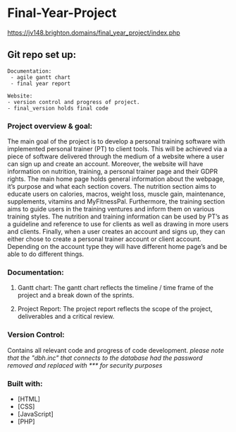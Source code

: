# Final-Year-Project
https://jv148.brighton.domains/final_year_project/index.php

## Git repo set up:
```
Documentation: 
 - agile gantt chart
 - final year report
  
Website:
- version control and progress of project.
- final_version holds final code
```

### Project overview & goal:

The main goal of the project is to develop a personal training software with implemented personal trainer (PT) to client tools. This will be achieved via a piece of software delivered through the medium of a website where a user can sign up and create an account. Moreover, the website will have information on nutrition, training, a personal trainer page and their GDPR rights. The main home page holds general information about the webpage, it’s purpose and what each section covers. The nutrition section aims to educate users on calories, macros, weight loss, muscle gain, maintenance, supplements, vitamins and MyFitnessPal. Furthermore, the training section aims to guide users in the training ventures and inform them on various training styles. The nutrition and training information can be used by PT’s as a guideline and reference to use for clients as well as drawing in more users and clients. Finally, when a user creates an account and signs up, they can either chose to create a personal trainer account or client account. Depending on the account type they will have different home page’s and be able to do different things.

### Documentation:
1) Gantt chart:
The gantt chart reflects the timeline / time frame of the project and a break down of the sprints.

2) Project Report:
The project report reflects the scope of the project, deliverables and a critical review.

### Version Control:
Contains all relevant code and progress of code development.
*please note that the "dbh.inc" that connects to the database had the password removed and replaced with *** for security purposes*


### Built with:
* [HTML] 
* [CSS]
* [JavaScript]
* [PHP]

